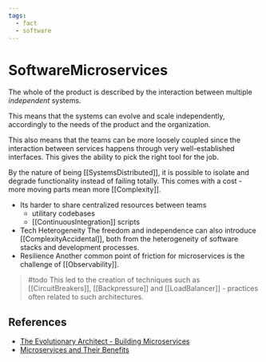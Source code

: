 ```yaml
---
tags:
  - fact
  - software
---
```


# SoftwareMicroservices

The whole of the product is described by the interaction between multiple *independent* systems.

This means that the systems can evolve and scale independently, accordingly to the needs of the product and the organization.

This also means that the teams can be more loosely coupled since the interaction between services happens through very well-established interfaces. This gives the ability to pick the right tool for the job.

By the nature of being \[\[SystemsDistributed]], it is possible to isolate and degrade functionality instead of failing totally.
This comes with a cost - more moving parts mean more \[\[Complexity]].

- Its harder to share centralized resources between teams
  - utilitary codebases
  - \[\[ContinuousIntegration]] scripts
- Tech Heterogeneity
  The freedom and independence can also introduce \[\[ComplexityAccidental]], both from the heterogeneity of software stacks and development processes.
- Resilience
  Another common point of friction for microservices is the challenge of \[\[Observability]].

> \#todo This led to the creation of techniques such as \[\[CircuitBreakers]], \[\[Backpressure]] and  \[\[LoadBalancer]] - practices often related to such architectures.

## References

- [The Evolutionary Architect - Building Microservices](https://candost.blog/the-evolutionary-architect/)
- [Microservices and Their Benefits](https://candost.blog/microservices-and-their-benefits/)
